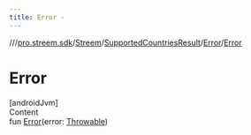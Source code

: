 ```yaml
---
title: Error -
---
```

//[<root>](../../../../../index.md)/[pro.streem.sdk](../../../index.md)/[Streem](../../index.md)/[SupportedCountriesResult](../index.md)/[Error](index.md)/[Error](-error.md)



# Error  
[androidJvm]  
Content  
fun [Error](-error.md)(error: [Throwable](https://kotlinlang.org/api/latest/jvm/stdlib/kotlin/-throwable/index.html))  



